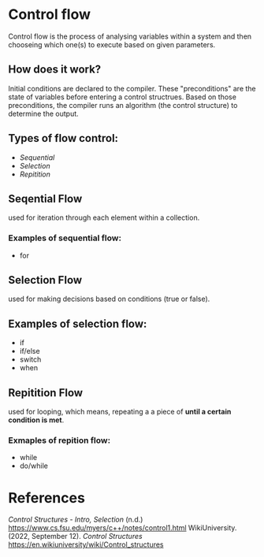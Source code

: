 # Control flow 

Control flow is the process 
of analysing variables within 
a system and then chooseing 
which one(s) to execute based 
on given parameters. 

## How does it work? 
Initial conditions are declared 
to the compiler. These "preconditions" 
are the state of variables before entering 
a control structrues. Based on those 
preconditions, the compiler runs an 
algorithm (the control structure) to 
determine the output. 

## Types of flow control: 
- *Sequential*  
- *Selection* 
- *Repitition* 

## Seqential Flow 
used for iteration through each element within a collection. 

### Examples of sequential flow: 
- for 





## Selection Flow 
used for making decisions based on conditions (true or false). 

## Examples of selection flow: 
- if 
- if/else 
- switch 
- when  




## Repitition Flow 
used for looping, which means, repeating a a piece of 
**until a certain condition is met**. 

### Exmaples of repition flow:
- while 
- do/while 




# References
*Control Structures - Intro, Selection* (n.d.) <https://www.cs.fsu.edu/myers/c++/notes/control1.html> 
WikiUniversity. (2022, September 12). *Control Structures* <https://en.wikiuniversity/wiki/Control_structures>  
